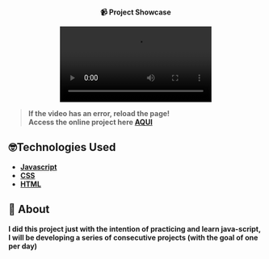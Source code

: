 <strong><div align="center">
 📹 Project Showcase

  <video src="https://github.com/LuckxSz/Aspect-Ratio-Calculator-10/assets/135531180/0e8bf638-1d13-4b69-a7d1-1f9809b23841">
</div>





> **If the video has an error, reload the page!**<br>
> Access the online project here  **[AQUI]( https://luckxsz.github.io/Aspect-Ratio-Calculator-10/)**


## 🤓Technologies Used

-   [Javascript](https://developer.mozilla.org/en-US/docs/Web/JavaScript)
-   [CSS](https://developer.mozilla.org/en-US/docs/Web/CSS)
-   [HTML](https://developer.mozilla.org/en-US/docs/Web/HTML)

## 📝 About

I did this project just with the intention of practicing and learn java-script, I will be developing a series of consecutive projects (with the goal of one per day)
<strong/>
